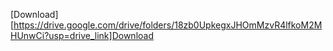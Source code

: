 [Download][https://drive.google.com/drive/folders/18zb0UpkegxJHOmMzvR4lfkoM2MHUnwCi?usp=drive_link]Download
